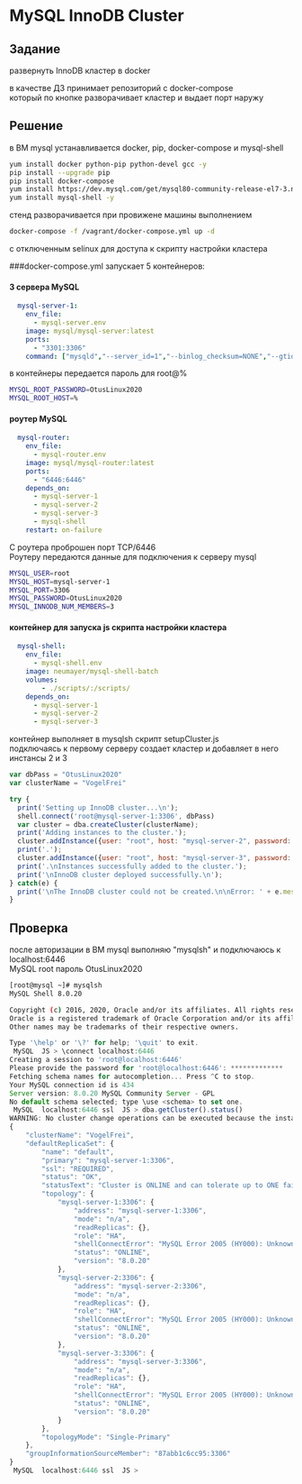 # MySQL InnoDB Cluster
## Задание
развернуть InnoDB кластер в docker  

в качестве ДЗ принимает репозиторий с docker-compose  
который по кнопке разворачивает кластер и выдает порт наружу  
## Решение
в ВМ mysql устанавливается docker, pip, docker-compose и mysql-shell  
```bash
yum install docker python-pip python-devel gcc -y
pip install --upgrade pip
pip install docker-compose
yum install https://dev.mysql.com/get/mysql80-community-release-el7-3.noarch.rpm -y
yum install mysql-shell -y
```
стенд разворачивается при провижене машины выполнением  
```bash
docker-compose -f /vagrant/docker-compose.yml up -d
```
с отключенным selinux для доступа к скрипту настройки кластера  

###docker-compose.yml запускает 5 контейнеров:  
#### 3 сервера MySQL
```yaml
  mysql-server-1:
    env_file:
      - mysql-server.env
    image: mysql/mysql-server:latest
    ports:
      - "3301:3306"
    command: ["mysqld","--server_id=1","--binlog_checksum=NONE","--gtid_mode=ON","--enforce_gtid_consistency=ON","--log_bin","--log_slave_updates=ON","--master_info_repository=TABLE","--relay_log_info_repository=TABLE","--transaction_write_set_extraction=XXHASH64","--user=mysql","--skip-host-cache","--skip-name-resolve", "--default_authentication_plugin=mysql_native_password"]
```
в контейнеры передается пароль для root@%
```bash 
MYSQL_ROOT_PASSWORD=OtusLinux2020
MYSQL_ROOT_HOST=%
```
#### роутер MySQL
```yaml
  mysql-router:
    env_file:
      - mysql-router.env
    image: mysql/mysql-router:latest
    ports:
      - "6446:6446"
    depends_on:
      - mysql-server-1
      - mysql-server-2
      - mysql-server-3
      - mysql-shell
    restart: on-failure
```
С роутера проброшен порт TCP/6446  
Роутеру передаются данные для подключения к серверу mysql  
```bash
MYSQL_USER=root
MYSQL_HOST=mysql-server-1
MYSQL_PORT=3306
MYSQL_PASSWORD=OtusLinux2020
MYSQL_INNODB_NUM_MEMBERS=3
```
#### контейнер для запуска js скрипта настройки кластера  
```yaml
  mysql-shell:
    env_file:
      - mysql-shell.env
    image: neumayer/mysql-shell-batch
    volumes:
        - ./scripts/:/scripts/
    depends_on:
      - mysql-server-1
      - mysql-server-2
      - mysql-server-3
```
контейнер выполняет в mysqlsh скрипт setupCluster.js  
подключаясь к первому серверу создает кластер и добавляет в него инстансы 2 и 3  
```js
var dbPass = "OtusLinux2020"
var clusterName = "VogelFrei"

try {
  print('Setting up InnoDB cluster...\n');
  shell.connect('root@mysql-server-1:3306', dbPass)
  var cluster = dba.createCluster(clusterName);
  print('Adding instances to the cluster.');
  cluster.addInstance({user: "root", host: "mysql-server-2", password: dbPass})
  print('.');
  cluster.addInstance({user: "root", host: "mysql-server-3", password: dbPass})
  print('.\nInstances successfully added to the cluster.');
  print('\nInnoDB cluster deployed successfully.\n');
} catch(e) {
  print('\nThe InnoDB cluster could not be created.\n\nError: ' + e.message + '\n');
}
```

## Проверка
после авторизации в ВМ mysql выполняю "mysqlsh" и подключаюсь к localhost:6446  
MySQL root пароль OtusLinux2020  

```bash
[root@mysql ~]# mysqlsh
MySQL Shell 8.0.20

Copyright (c) 2016, 2020, Oracle and/or its affiliates. All rights reserved.
Oracle is a registered trademark of Oracle Corporation and/or its affiliates.
Other names may be trademarks of their respective owners.
```
```js
Type '\help' or '\?' for help; '\quit' to exit.
 MySQL  JS > \connect localhost:6446
Creating a session to 'root@localhost:6446'
Please provide the password for 'root@localhost:6446': *************
Fetching schema names for autocompletion... Press ^C to stop.
Your MySQL connection id is 434
Server version: 8.0.20 MySQL Community Server - GPL
No default schema selected; type \use <schema> to set one.
 MySQL  localhost:6446 ssl  JS > dba.getCluster().status()
WARNING: No cluster change operations can be executed because the installed metadata version 1.0.1 is lower than the version required by Shell which is version 2.0.0. Upgrade the metadata to remove this restriction. See \? dba.upgradeMetadata for additional details.
{
    "clusterName": "VogelFrei", 
    "defaultReplicaSet": {
        "name": "default", 
        "primary": "mysql-server-1:3306", 
        "ssl": "REQUIRED", 
        "status": "OK", 
        "statusText": "Cluster is ONLINE and can tolerate up to ONE failure.", 
        "topology": {
            "mysql-server-1:3306": {
                "address": "mysql-server-1:3306", 
                "mode": "n/a", 
                "readReplicas": {}, 
                "role": "HA", 
                "shellConnectError": "MySQL Error 2005 (HY000): Unknown MySQL server host 'mysql-server-1' (2)", 
                "status": "ONLINE", 
                "version": "8.0.20"
            }, 
            "mysql-server-2:3306": {
                "address": "mysql-server-2:3306", 
                "mode": "n/a", 
                "readReplicas": {}, 
                "role": "HA", 
                "shellConnectError": "MySQL Error 2005 (HY000): Unknown MySQL server host 'mysql-server-2' (2)", 
                "status": "ONLINE", 
                "version": "8.0.20"
            }, 
            "mysql-server-3:3306": {
                "address": "mysql-server-3:3306", 
                "mode": "n/a", 
                "readReplicas": {}, 
                "role": "HA", 
                "shellConnectError": "MySQL Error 2005 (HY000): Unknown MySQL server host 'mysql-server-3' (2)", 
                "status": "ONLINE", 
                "version": "8.0.20"
            }
        }, 
        "topologyMode": "Single-Primary"
    }, 
    "groupInformationSourceMember": "87abb1c6cc95:3306"
}
 MySQL  localhost:6446 ssl  JS > 
```
